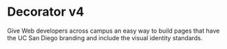 Decorator v4
=========

Give Web developers across campus an easy way to build pages that have the UC San Diego branding and include the visual identity standards.

